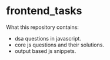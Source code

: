 # frontend_tasks
What this repository contains:
- dsa questions in javascript.
- core js questions and their solutions.
- output based js snippets.

